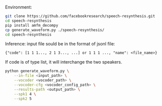 Environment:
```bash
git clone https://github.com/facebookresearch/speech-resynthesis.git
cd speech-resynthesis
pip install amfm_decompy
cp generate_waveform.py ./speech-resynthesis/
cd speech-resynthesis
```

Inference:
input file sould be in the format of jsonl file:
```
{"code": [1 1 1..., 2 1 3..., ...] or 1 1 1 ..., "name": <file_name>}
```
If code is of type list, it will interchange the two speakers.

```bash
python generate_waveform.py \
    --in-file <input_path> \
    --vocoder <vocoder_path> \
    --vocoder-cfg <vocoder_config_path> \
    --results-path <output_path> \
    --spk1 4 \
    --spk2 5
```